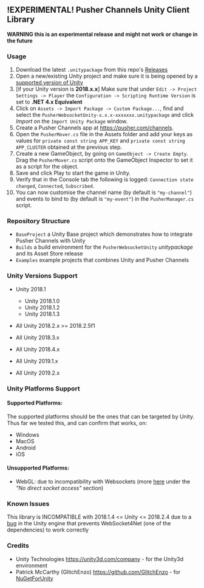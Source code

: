 ## !EXPERIMENTAL! Pusher Channels Unity Client Library

**WARNING this is an experimental release and might not work or change in the future**

### Usage
1) Download the latest `.unitypackage` from this repo's [Releases](/../../releases)
2) Open a new/existing Unity project and make sure it is being opened by a [supported version of Unity](#unity-versions-support)
3) [if your Unity version is **2018.x.x**] Make sure that under `Edit -> Project Settings -> Player` the `Configuration -> Scripting Runtime Version` is set to **.NET 4.x Equivalent**
4) Click on `Assets -> Import Package -> Custom Package...`, find and select the `PusherWebsocketUnity-x.x.x-xxxxxxx.unitypackage` and click *Import* on the `Import Unity Package` window.
5) Create a Pusher Channels app at https://pusher.com/channels.
6) Open the `PusherMover.cs` file in the Assets folder and add your keys as values for `private const string APP_KEY` and `private const string APP_CLUSTER` obtained at the previous step.
7) Create a new GameObject, by going on `GameObject -> Create Empty`. Drag the `PusherMover.cs` script onto the GameObject Inspector to set it as a script for the object.
8) Save and click Play to start the game in Unity.
9) Verify that in the Console tab the following is logged: `Connection state changed`, `Connected`, `Subscribed`.
10) You can now customise the channel name (by default is `"my-channel"`) and events to bind to (by default is `"my-event"`) in the `PusherManager.cs` script.

### Repository Structure
-  `BaseProject` a Unity Base project which demonstrates how to integrate Pusher Channels with Unity
-  `Builds` a build environment for the `PusherWebsocketUnity` _unitypackage_ and its Asset Store release
-  `Examples` example projects that combines Unity and Pusher Channels

### Unity Versions Support
- Unity 2018.1
  - Unity 2018.1.0
  - Unity 2018.1.2
  - Unity 2018.1.3

- All Unity 2018.2.x >= 2018.2.5f1

- All Unity 2018.3.x

- All Unity 2018.4.x

- All Unity 2019.1.x

- All Unity 2019.2.x

### Unity Platforms Support

#### Supported Platforms:
The supported platforms should be the ones that can be targeted by Unity.
Thus far we tested this, and can confirm that works, on:
- Windows
- MacOS
- Android
- iOS

#### Unsupported Platforms:
- WebGL: due to incompatibility with Websockets (more [here](https://docs.unity3d.com/Manual/webgl-networking.html) under the _"No direct socket access"_ section)

<!--
### Update the Package
TODO

### Build
TODO
-->

### Known Issues
This library is INCOMPATIBLE with 2018.1.4 <= Unity <= 2018.2.4 due to
a [bug](https://issuetracker.unity3d.com/issues/opened-event-of-a-websocket4net-dot-websocket-does-not-get-called-when-opening-a-web-socket)
in the Unity engine that prevents WebSocket4Net (one of the dependencies) to work correctly

### Credits
- Unity Technologies https://unity3d.com/company - for the Unity3d environment
- Patrick McCarthy (GlitchEnzo) https://github.com/GlitchEnzo - for [NuGetForUnity](https://github.com/GlitchEnzo/NuGetForUnity)
